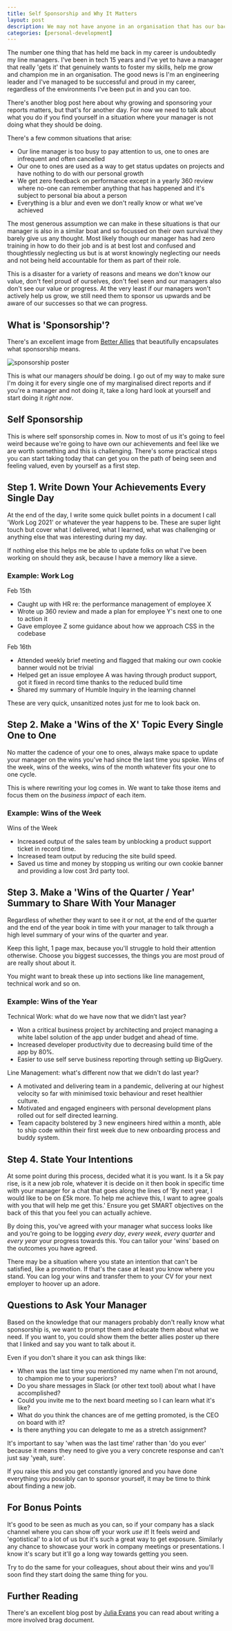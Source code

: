 ```yaml
---
title: Self Sponsorship and Why It Matters
layout: post
description: We may not have anyone in an organisation that has our back or actively sponsors and champions us. This can hurt our chances of promotion and progress, so we need to defend ourselves.
categories: [personal-development]
---
```

The number one thing that has held me back in my career is undoubtedly my line managers. I've been in tech 15 years and I've yet to have a manager that really 'gets it' that genuinely wants to foster my skills, help me grow and champion me in an organisation. The good news is I'm an engineering leader and I've managed to be successful and proud in my career, regardless of the environments I've been put in and you can too.

There's another blog post here about why growing and sponsoring your reports matters, but that's for another day. For now we need to talk about what you do if you find yourself in a situation where your manager is not doing what they should be doing.

There's a few common situations that arise:
- Our line manager is too busy to pay attention to us, one to ones are infrequent and often cancelled
- Our one to ones are used as a way to get status updates on projects and have nothing to do with our personal growth
- We get zero feedback on performance except in a yearly 360 review where no-one can remember anything that has happened and it's subject to personal bia about a person
- Everything is a blur and even we don't really know or what we've achieved

The most generous assumption we can make in these situations is that our manager is also in a similar boat and so focussed on their own survival they barely give us any thought. Most likely though our manager has had zero training in how to do their job and is at best lost and confused and thoughtlessly neglecting us but is at worst knowingly neglecting our needs and not being held accountable for them as part of their role.

This is a disaster for a variety of reasons and means we don't know our value, don't feel proud of ourselves, don't feel seen and our managers also don't see our value or progress. At the very least if our managers won't actively help us grow, we still need them to sponsor us upwards and be aware of our successes so that we can progress.

## What is 'Sponsorship'?

There's an excellent image from [Better Allies](https://twitter.com/betterallies) that beautifully encapsulates what sponsorship means.

![sponsorship poster](/assets/images/self-sponsorship/1.jpeg)

This is what our managers _should_ be doing. I go out of my way to make sure I'm doing it for every single one of my marginalised direct reports and if you're a manager and not doing it, take a long hard look at yourself and start doing it _right now_.

## Self Sponsorship

This is where self sponsorship comes in. Now to most of us it's going to feel weird because we're going to have own our achievements and feel like we are worth something and this is challenging. There's some practical steps you can start taking today that can get you on the path of being seen and feeling valued, even by yourself as a first step.

## Step 1. Write Down Your Achievements Every Single Day

At the end of the day, I write some quick bullet points in a document I call 'Work Log 2021' or whatever the year happens to be. These are super light touch but cover what I delivered, what I learned, what was challenging or anything else that was interesting during my day.

If nothing else this helps me be able to update folks on what I've been working on should they ask, because I have a memory like a sieve.

### Example: Work Log

Feb 15th
- Caught up with HR re: the performance management of employee X
- Wrote up 360 review and made a plan for employee Y's next one to one to action it
- Gave employee Z some guidance about how we approach CSS in the codebase

Feb 16th
- Attended weekly brief meeting and flagged that making our own cookie banner would not be trivial
- Helped get an issue employee A was having through product support, got it fixed in record time thanks to the reduced build time
- Shared my summary of Humble Inquiry in the learning channel

These are very quick, unsanitized notes just for me to look back on.

## Step 2. Make a 'Wins of the X' Topic Every Single One to One

No matter the cadence of your one to ones, always make space to update your manager on the wins you've had since the last time you spoke. Wins of the week, wins of the weeks, wins of the month whatever fits your one to one cycle.

This is where rewriting your log comes in. We want to take those items and focus them on the _business impact_ of each item.

### Example: Wins of the Week

Wins of the Week
- Increased output of the sales team by unblocking a product support ticket in record time.
- Increased team output by reducing the site build speed.
- Saved us time and money by stopping us writing our own cookie banner and providing a low cost 3rd party tool.

## Step 3. Make a 'Wins of the Quarter / Year' Summary to Share With Your Manager

Regardless of whether they want to see it or not, at the end of the quarter and the end of the year book in time with your manager to talk through a high level summary of your wins of the quarter and year.

Keep this light, 1 page max, because you'll struggle to hold their attention otherwise. Choose you biggest successes, the things you are most proud of are really shout about it.

You might want to break these up into sections like line management, technical work and so on.

### Example: Wins of the Year

Technical Work: what do we have now that we didn’t last year?
- Won a critical business project by architecting and project managing a white label solution of the app under budget and ahead of time.
- Increased developer productivity due to decreasing build time of the app by 80%.
- Easier to use self serve business reporting through setting up BigQuery.

Line Management: what's different now that we didn't do last year?
- A motivated and delivering team in a pandemic, delivering at our highest velocity so far with minimised toxic behaviour and reset healthier culture.
- Motivated and engaged engineers with personal development plans rolled out for self directed learning.
- Team capacity bolstered by 3 new engineers hired within a month, able to ship code within their first week due to new onboarding process and buddy system.

## Step 4. State Your Intentions

At some point during this process, decided what it is you want. Is it a 5k pay rise, is it a new job role, whatever it is decide on it then book in specific time with your manager for a chat that goes along the lines of 'By next year, I would like to be on £5k more. To help me achieve this, I want to agree goals with you that will help me get this.' Ensure you get SMART objectives on the back of this that you feel you can actually achieve.

By doing this, you've agreed with your manager what success looks like and you're going to be logging _every day_, _every week_, _every quarter_ and _every year_ your progress towards this. You can tailor your 'wins' based on the outcomes you have agreed.

There may be a situation where you state an intention that can't be satisfied, like a promotion. If that's the case at least you know where you stand. You can log your wins and transfer them to your CV for your next employer to hoover up an adore.

## Questions to Ask Your Manager

Based on the knowledge that our managers probably don't really know what sponsorship is, we want to prompt them and educate them about what we need. If you want to, you could show them the better allies poster up there that I linked and say you want to talk about it.

Even if you don't share it you can ask things like:
- When was the last time you mentioned my name when I'm not around, to champion me to your superiors?
- Do you share messages in Slack (or other text tool) about what I have accomplished?
- Could you invite me to the next board meeting so I can learn what it's like?
- What do you think the chances are of me getting promoted, is the CEO on board with it?
- Is there anything you can delegate to me as a stretch assignment?

It's important to say 'when was the last time' rather than 'do you ever' because it means they need to give you a very concrete response and can't just say 'yeah, sure'.

If you raise this and you get constantly ignored and you have done everything you possibly can to sponsor yourself, it may be time to think about finding a new job.

## For Bonus Points

It's good to be seen as much as you can, so if your company has a slack channel where you can show off your work _use it_! It feels weird and 'egotistical' to a lot of us but it's such a great way to get exposure. Similarly any chance to showcase your work in company meetings or presentations. I know it's scary but it'll go a long way towards getting you seen.

Try to do the same for your colleagues, shout about their wins and you'll soon find they start doing the same thing for you.

## Further Reading

There's an excellent blog post by [Julia Evans](https://jvns.ca/blog/brag-documents/) you can read about writing a more involved brag document.
